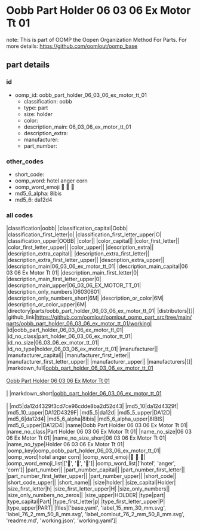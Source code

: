 # Oobb Part Holder 06 03 06 Ex Motor Tt 01  

note: This is part of OOMP the Oopen Organization Method For Parts. For more details: https://github.com/oomlout/oomp_base

##  part details





### id
* oomp_id: oobb_part_holder_06_03_06_ex_motor_tt_01
  * classification: oobb
  * type: part
  * size: holder
  * color: 
  * description_main: 06_03_06_ex_motor_tt_01
  * description_extra: 
  * manufacturer: 
  * part_number: 

### other_codes
* short_code: 
* oomp_word: hotel anger corn
* oomp_word_emoji :hotel: :anger: :corn:
* md5_6_alpha: 8ibis
* md5_6: da12d4

### all codes 
|classification|oobb|
|classification_capital|Oobb|
|classification_first_letter|o|
|classification_first_letter_upper|O|
|classification_upper|OOBB|
|color||
|color_capital||
|color_first_letter||
|color_first_letter_upper||
|color_upper||
|description_extra||
|description_extra_capital||
|description_extra_first_letter||
|description_extra_first_letter_upper||
|description_extra_upper||
|description_main|06_03_06_ex_motor_tt_01|
|description_main_capital|06 03 06 Ex Motor Tt 01|
|description_main_first_letter|0|
|description_main_first_letter_upper|0|
|description_main_upper|06_03_06_EX_MOTOR_TT_01|
|description_only_numbers|06030601|
|description_only_numbers_short|6M|
|description_or_color|6M|
|description_or_color_upper|6M|
|directory|parts/oobb_part_holder_06_03_06_ex_motor_tt_01|
|distributors|[]|
|github_link|https://github.com/oomlout/oomlout_oomp_part_src/tree/main/parts/oobb_part_holder_06_03_06_ex_motor_tt_01/working|
|id|oobb_part_holder_06_03_06_ex_motor_tt_01|
|id_no_class|part_holder_06_03_06_ex_motor_tt_01|
|id_no_size|06_03_06_ex_motor_tt_01|
|id_no_type|holder_06_03_06_ex_motor_tt_01|
|manufacturer||
|manufacturer_capital||
|manufacturer_first_letter||
|manufacturer_first_letter_upper||
|manufacturer_upper||
|manufacturers|[]|
|markdown_full|[oobb_part_holder_06_03_06_ex_motor_tt_01](https://github.com/oomlout/oomlout_oomp_part_src/tree/main/parts/oobb_part_holder_06_03_06_ex_motor_tt_01/working)<br>[](https://github.com/oomlout/oomlout_oomp_part_src/tree/main/parts/oobb_part_holder_06_03_06_ex_motor_tt_01/working)<br>[Oobb Part Holder 06 03 06 Ex Motor Tt 01](https://github.com/oomlout/oomlout_oomp_part_src/tree/main/parts/oobb_part_holder_06_03_06_ex_motor_tt_01/working)<br><br>|
|markdown_short|[oobb_part_holder_06_03_06_ex_motor_tt_01](https://github.com/oomlout/oomlout_oomp_part_src/tree/main/parts/oobb_part_holder_06_03_06_ex_motor_tt_01/working)<br><br>|
|md5|da12d4329f3cd7ce96cdde8ba2d52d43|
|md5_10|da12d4329f|
|md5_10_upper|DA12D4329F|
|md5_5|da12d|
|md5_5_upper|DA12D|
|md5_6|da12d4|
|md5_6_alpha|8ibis|
|md5_6_alpha_upper|8IBIS|
|md5_6_upper|DA12D4|
|name|Oobb Part Holder 06 03 06 Ex Motor Tt 01|
|name_no_class|Part Holder 06 03 06 Ex Motor Tt 01|
|name_no_size|06 03 06 Ex Motor Tt 01|
|name_no_size_short|06 03 06 Ex Motor Tt 01|
|name_no_type|Holder 06 03 06 Ex Motor Tt 01|
|oomp_key|oomp_oobb_part_holder_06_03_06_ex_motor_tt_01|
|oomp_word|hotel anger corn|
|oomp_word_emoji|:hotel: :anger: :corn:|
|oomp_word_emoji_list|[':hotel:', ':anger:', ':corn:']|
|oomp_word_list|['hotel', 'anger', 'corn']|
|part_number||
|part_number_capital||
|part_number_first_letter||
|part_number_first_letter_upper||
|part_number_upper||
|short_code||
|short_code_upper||
|short_name||
|size|holder|
|size_capital|Holder|
|size_first_letter|h|
|size_first_letter_upper|H|
|size_only_numbers||
|size_only_numbers_no_zeros||
|size_upper|HOLDER|
|type|part|
|type_capital|Part|
|type_first_letter|p|
|type_first_letter_upper|P|
|type_upper|PART|
|files|['base.yaml', 'label_15_mm_30_mm.svg', 'label_76_2_mm_50_8_mm.svg', 'label_oomlout_76_2_mm_50_8_mm.svg', 'readme.md', 'working.json', 'working.yaml']|
